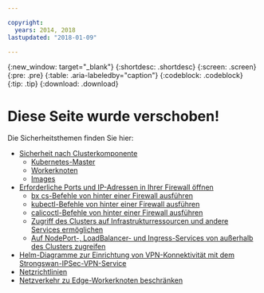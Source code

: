 ```yaml
---

copyright:
  years: 2014, 2018
lastupdated: "2018-01-09"

---
```


{:new_window: target="_blank"}
{:shortdesc: .shortdesc}
{:screen: .screen}
{:pre: .pre}
{:table: .aria-labeledby="caption"}
{:codeblock: .codeblock}
{:tip: .tip}
{:download: .download}

# Diese Seite wurde verschoben!

Die Sicherheitsthemen finden Sie hier:
 - [Sicherheit nach Clusterkomponente](cs_secure.html#cluster)
   - [Kubernetes-Master](cs_secure.html#master)
   - [Workerknoten](cs_secure.html#worker)
   - [Images](cs_secure.html#images)
 - [Erforderliche Ports und IP-Adressen in Ihrer Firewall öffnen](cs_firewall.html#firewall)
   - [bx cs-Befehle von hinter einer Firewall ausführen](cs_firewall.html#firewall_bx)
   - [kubectl-Befehle von hinter einer Firewall ausführen](cs_firewall.html#firewall_kubectl)
   - [calicoctl-Befehle von hinter einer Firewall ausführen](cs_firewall.html#firewall_calicoctl)
   - [Zugriff des Clusters auf Infrastrukturressourcen und andere Services ermöglichen](cs_firewall.html#firewall_outbound)
   - [Auf NodePort-, LoadBalancer- und Ingress-Services von außerhalb des Clusters zugreifen](cs_firewall.html#firewall_inbound)
 - [Helm-Diagramme zur Einrichtung von VPN-Konnektivität mit dem Strongswan-IPSec-VPN-Service](cs_vpn.html#vpn)
 - [Netzrichtlinien](cs_network_policy.html#network_policies)
 - [Netzverkehr zu Edge-Workerknoten beschränken](cs_edge.html#edge)
